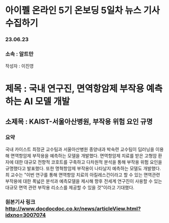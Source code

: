 # 아이펠 온라인 5기 온보딩 5일차 뉴스 기사 수집하기
### 23.06.23
### 소속 : 알트만
작성자 : 이진영
# 제목 : 국내 연구진, 면역항암제 부작용 예측하는 AI 모델 개발

## 소제목 : KAIST-서울아산병원, 부작용 위험 요인 규명

### 요약
 국내 카이스트 최정균 교수팀과 서울아산병원 종양내과 박숙련 교수팀이 딥러닝을 이용해 면역항암제 부작용을 예측하는 모델을 개발했다. 면역항암제 치료를 받은 고형암 환자에 대한 대규모 전향적 코호트를 구축하고 다차원적 분석을 통해 부작용 위험 요인을 규명했다고 발표했다. 또한 명혁항암제 부작용이 나타날지 예측하는 모델도 개발했다. 최 교수는 "이번 연구를 통해 면역항암 치료의 아킬레스건이라고 할 수 있는 면역관련 부작용에 대한 폭넓은 분석과 예측모델을 제시해 향후 전세계 연구진이 사용할 수 있는 대규모 면역 관련 부작용 리소스를 제공할 수 있을 것"이라고 기대했다.


### 원본기사 링크 http://www.docdocdoc.co.kr/news/articleView.html?idxno=3007074


